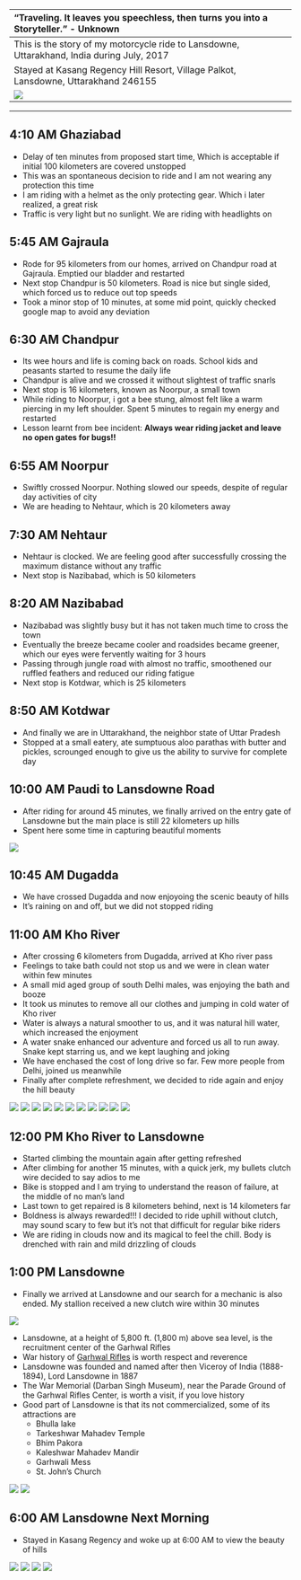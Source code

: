 | “Traveling. It leaves you speechless, then turns you into a Storyteller.” - Unknown |
| :--- |
| This is the story of my motorcycle ride to Lansdowne, Uttarakhand, India during July, 2017 |
| Stayed at Kasang Regency Hill Resort, Village Palkot, Lansdowne, Uttarakhand 246155 |
| ![](https://github.com/inbravo/travel/raw/master/july-2017/images/route-map.jpg)|

---

##  4:10 AM Ghaziabad
*	Delay of ten minutes from proposed start time, Which is acceptable if initial 100 kilometers are covered unstopped
*	This was an spontaneous decision to ride and I am not wearing any protection this time
*	I am riding with a helmet as the only protecting gear. Which i later realized, a great risk
*	Traffic is very light but no sunlight. We are riding with headlights on

##  5:45 AM Gajraula
*	Rode for 95 kilometers from our homes, arrived on Chandpur road at Gajraula. Emptied our bladder and restarted
*	Next stop Chandpur is 50 kilometers. Road is nice but single sided, which forced us to reduce out top speeds
*	Took a minor stop of 10 minutes, at some mid point, quickly checked google map to avoid any deviation

##  6:30 AM Chandpur
*	Its wee hours and life is coming back on roads. School kids and peasants started to resume the daily life
*	Chandpur is alive and we crossed it without slightest of traffic snarls
*	Next stop is 16 kilometers, known as Noorpur, a small town
*	While riding to Noorpur, i got a bee stung, almost felt like a warm piercing in my left shoulder. Spent 5 minutes to regain my energy and restarted
*	Lesson learnt from bee incident: **Always wear riding jacket and leave no open gates for bugs!!**

##  6:55 AM Noorpur
*	Swiftly crossed Noorpur. Nothing slowed our speeds, despite of regular day activities of city
*	We are heading to Nehtaur, which is 20 kilometers away

##  7:30 AM Nehtaur
*	Nehtaur is clocked. We are feeling good after successfully crossing the maximum distance without any traffic
*	Next stop is Nazibabad, which is 50 kilometers

##  8:20 AM Nazibabad
*	Nazibabad was slightly busy but it has not taken much time to cross the town
*	Eventually the breeze became cooler and roadsides became greener, which our eyes were fervently waiting for 3 hours
*	Passing through jungle road with almost no traffic, smoothened our ruffled feathers and reduced our riding fatigue
*	Next stop is Kotdwar, which is 25 kilometers

##  8:50 AM Kotdwar
*	And finally we are in Uttarakhand, the neighbor state of Uttar Pradesh
*	Stopped at a small eatery, ate sumptuous aloo parathas with butter and pickles, scrounged enough to give us the ability to survive for complete day

##	10:00 AM Paudi to Lansdowne Road
*	After riding for around 45 minutes, we finally arrived on the entry gate of Lansdowne but the main place is still 22 kilometers up hills
*	Spent here some time in capturing beautiful moments

![](https://github.com/inbravo/travel/raw/master/july-2017/images/10.jpg)

##  10:45 AM Dugadda
*	We have crossed Dugadda and now enjoyoing the scenic beauty of hills
*	It’s raining on and off, but we did not stopped riding

##  11:00 AM Kho River
*	After crossing 6 kilometers from Dugadda, arrived at Kho river pass
*	Feelings to take bath could not stop us and we were in clean water within few minutes
*	A small mid aged group of south Delhi males, was enjoying the bath and booze
*	It took us minutes to remove all our clothes and jumping in cold water of Kho river
*	Water is always a natural smoother to us, and it was natural hill water, which increased the enjoyment
*	A water snake enhanced our adventure and forced us all to run away. Snake kept starring us, and we kept laughing and joking
*	We have enchased the cost of long drive so far. Few more people from Delhi, joined us meanwhile
*	Finally after complete refreshment, we decided to ride again and enjoy the hill beauty

![](https://github.com/inbravo/travel/raw/master/july-2017/images/2.jpg)
![](https://github.com/inbravo/travel/raw/master/july-2017/images/3.jpg)
![](https://github.com/inbravo/travel/raw/master/july-2017/images/12.jpg)
![](https://github.com/inbravo/travel/raw/master/july-2017/images/13.jpg)
![](https://github.com/inbravo/travel/raw/master/july-2017/images/IMG_20171119_112515.jpg)
![](https://github.com/inbravo/travel/raw/master/july-2017/images/IMG_20171119_112526.jpg)
![](https://github.com/inbravo/travel/raw/master/july-2017/images/IMG_20171119_112535.jpg)
![](https://github.com/inbravo/travel/raw/master/july-2017/images/IMG_20171119_112545.jpg)
![](https://github.com/inbravo/travel/raw/master/july-2017/images/IMG_20171119_112550.jpg)
![](https://github.com/inbravo/travel/raw/master/july-2017/images/IMG_20171119_113030.jpg)
![](https://github.com/inbravo/travel/raw/master/july-2017/images/IMG_20171119_113210.jpg)

##  12:00 PM Kho River to Lansdowne
*	Started climbing the mountain again after getting refreshed
*	After climbing for another 15 minutes, with a quick jerk, my bullets clutch wire decided to say adios to me
*	Bike is stopped and I am trying to understand the reason of failure, at the middle of no man’s land
*	Last town to get repaired is 8 kilometers behind, next is 14 kilometers far
*	Boldness is always rewarded!!! I decided to ride uphill without clutch, may sound scary to few but it’s not that difficult for regular bike riders
* 	We are riding in clouds now and its magical to feel the chill. Body is drenched with rain and mild drizzling of clouds

##  1:00 PM Lansdowne
*	Finally we arrived at Lansdowne and our search for a mechanic is also ended. My stallion received a new clutch wire within 30 minutes

![](https://github.com/inbravo/travel/raw/master/july-2017/images/5.jpg)

*	Lansdowne, at a height of 5,800 ft. (1,800 m) above sea level, is the recruitment center of the Garhwal Rifles
*	War history of [Garhwal Rifles](https://en.wikipedia.org/wiki/The_Garhwal_Rifles) is worth respect and reverence
*	Lansdowne was founded and named after then Viceroy of India (1888-1894), Lord Lansdowne in 1887
*	The War Memorial (Darban Singh Museum), near the Parade Ground of the Garhwal Rifles Center, is worth a visit, if you love history	
*	Good part of Lansdowne is that its not commercialized, some of its attractions are
	- Bhulla lake
	- Tarkeshwar Mahadev Temple
	- Bhim Pakora
   	- Kaleshwar Mahadev Mandir
	- Garhwali Mess
	- St. John’s Church

![](https://github.com/inbravo/travel/raw/master/july-2017/images/IMG_20170715_172541_HDR.jpg)
![](https://github.com/inbravo/travel/raw/master/july-2017/images/IMG_20171118_152401.jpg)

##  6:00 AM Lansdowne Next Morning
*	Stayed in Kasang Regency and woke up at 6:00 AM to view the beauty of hills

![](https://github.com/inbravo/travel/raw/master/july-2017/images/1.jpg)
![](https://github.com/inbravo/travel/raw/master/july-2017/images/IMG_20171119_070239.jpg)
![](https://github.com/inbravo/travel/raw/master/july-2017/images/IMG_20171119_072716.jpg)
![](https://github.com/inbravo/travel/raw/master/july-2017/images/IMG_20171119_072917.jpg)
